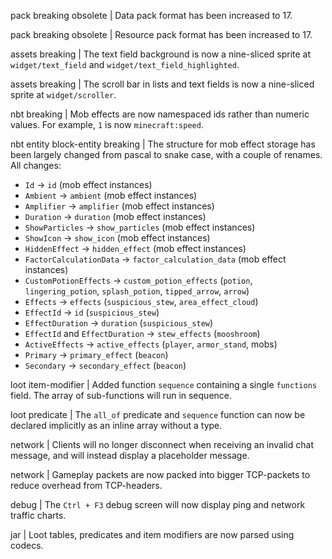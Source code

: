 pack breaking obsolete | Data pack format has been increased to 17.

pack breaking obsolete | Resource pack format has been increased to 17.

assets breaking | The text field background is now a nine-sliced sprite at `widget/text_field` and `widget/text_field_highlighted`.

assets breaking | The scroll bar in lists and text fields is now a nine-sliced sprite at `widget/scroller`.

nbt breaking | Mob effects are now namespaced ids rather than numeric values. For example, `1` is now `minecraft:speed`.

nbt entity block-entity breaking | The structure for mob effect storage has been largely changed from pascal to snake case, with a couple of renames. All changes:
* `Id` -> `id` (mob effect instances)
* `Ambient` -> `ambient` (mob effect instances)
* `Amplifier` -> `amplifier` (mob effect instances)
* `Duration` -> `duration` (mob effect instances)
* `ShowParticles` -> `show_particles` (mob effect instances)
* `ShowIcon` -> `show_icon` (mob effect instances)
* `HiddenEffect` -> `hidden_effect` (mob effect instances)
* `FactorCalculationData` -> `factor_calculation_data` (mob effect instances)
* `CustomPotionEffects` -> `custom_potion_effects` (`potion`, `lingering_potion`, `splash_potion`, `tipped_arrow`, `arrow`)
* `Effects` -> `effects` (`suspicious_stew`, `area_effect_cloud`)
* `EffectId` -> `id` (`suspicious_stew`)
* `EffectDuration` -> `duration` (`suspicious_stew`)
* `EffectId` and `EffectDuration` -> `stew_effects` (`mooshroom`)
* `ActiveEffects` -> `active_effects` (`player`, `armor_stand`, mobs)
* `Primary` -> `primary_effect` (`beacon`)
* `Secondary` -> `secondary_effect` (`beacon`)

loot item-modifier | Added function `sequence` containing a single `functions` field. The array of sub-functions will run in sequence.

loot predicate | The `all_of` predicate and `sequence` function can now be declared implicitly as an inline array without a type.

network | Clients will no longer disconnect when receiving an invalid chat message, and will instead display a placeholder message.

network | Gameplay packets are now packed into bigger TCP-packets to reduce overhead from TCP-headers.

debug | The `Ctrl + F3` debug screen will now display ping and network traffic charts.

jar | Loot tables, predicates and item modifiers are now parsed using codecs.
